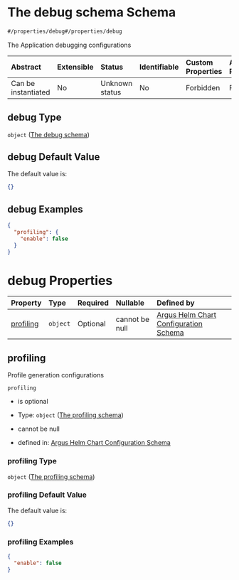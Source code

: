 # The debug schema Schema

```txt
#/properties/debug#/properties/debug
```

The Application debugging configurations

| Abstract            | Extensible | Status         | Identifiable | Custom Properties | Additional Properties | Access Restrictions | Defined In                                                        |
| :------------------ | :--------- | :------------- | :----------- | :---------------- | :-------------------- | :------------------ | :---------------------------------------------------------------- |
| Can be instantiated | No         | Unknown status | No           | Forbidden         | Forbidden             | none                | [values.schema.json\*](values.schema.json "open original schema") |

## debug Type

`object` ([The debug schema](values-properties-the-debug-schema.md))

## debug Default Value

The default value is:

```json
{}
```

## debug Examples

```json
{
  "profiling": {
    "enable": false
  }
}
```

# debug Properties

| Property                | Type     | Required | Nullable       | Defined by                                                                                                                                                                                      |
| :---------------------- | :------- | :------- | :------------- | :---------------------------------------------------------------------------------------------------------------------------------------------------------------------------------------------- |
| [profiling](#profiling) | `object` | Optional | cannot be null | [Argus Helm Chart Configuration Schema](values-properties-the-debug-schema-properties-the-profiling-schema.md "#/properties/debug/properties/profiling#/properties/debug/properties/profiling") |

## profiling

Profile generation configurations

`profiling`

*   is optional

*   Type: `object` ([The profiling schema](values-properties-the-debug-schema-properties-the-profiling-schema.md))

*   cannot be null

*   defined in: [Argus Helm Chart Configuration Schema](values-properties-the-debug-schema-properties-the-profiling-schema.md "#/properties/debug/properties/profiling#/properties/debug/properties/profiling")

### profiling Type

`object` ([The profiling schema](values-properties-the-debug-schema-properties-the-profiling-schema.md))

### profiling Default Value

The default value is:

```json
{}
```

### profiling Examples

```json
{
  "enable": false
}
```
